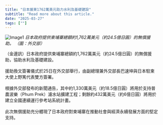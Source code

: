 ```yaml
---
title: "日本援柬1762萬美元助力水利及基礎建設"
subtitle: "Read more about this article."
date: "2025-03-27"
tags: [""]
---
```


![Image1](/thumbnails/japan-infra-aid.jpg "new-year-reunion")
*日本政府提供柬埔寨總額約1,762萬美元（約24.5億日圓）的無償援助。 （圖：外交部）*


（金邊訊）日本政府提供柬埔寨總額約1,762萬美元（約24.5億日圓）的無償援助，協助水利及基礎建設。
<br/><br/>
援助換文簽署儀式於25日在外交部舉行，由副總理兼外交部長巴速坤與日本駐柬大使上野篤代表雙方簽署。
<br/><br/>
根據外交部發布的新聞通告，其中約1,330萬美元（約18.5億日圓）將用於支持普農波樂（Phum Prek）濾水站擴建工程；剩餘約432萬美元（約6億日圓）將用於建立全國連續運行參考站系統計畫。
<br/><br/>
此次無償援助充分體現了日本政府對柬埔寨在推動社會與經濟永續發展方面的堅定支持。